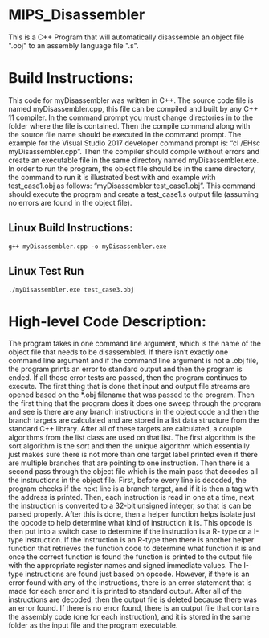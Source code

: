 # MIPS_Disassembler
This is a C++ Program that will automatically disassemble an object file ".obj" to an assembly language file ".s".

# Build Instructions:
This code for myDisassembler was written in C++. The source code file is named myDisassembler.cpp, this file can be compiled and built by any C++ 11 compiler. In the command prompt you must change directories in to the folder where the file is contained. Then the compile command along with the source file name should be executed in the command prompt. The example for the Visual Studio 2017 developer command prompt is: “cl /EHsc myDisassembler.cpp”. Then the compiler should compile without errors and create an executable file in the same directory named myDisassembler.exe. In order to run the program, the object file should be in the same directory, the command to run it is illustrated best with and example with test_case1.obj as follows: “myDisassembler test_case1.obj”. This command should execute the program and create a test_case1.s output file (assuming no errors are found in the object file).

## Linux Build Instructions:
 ```
 g++ myDisassembler.cpp -o myDisassembler.exe
 ```
## Linux Test Run 
```
./myDisassembler.exe test_case3.obj
```

# High-level Code Description:
The program takes in one command line argument, which is the name of the object file that needs to be disassembled. If there isn’t exactly one command line argument and if the command line argument is not a .obj file, the program prints an error to standard output and then the program is ended. If all those error tests are passed, then the program continues to execute. The first thing that is done that input and output file streams are opened based on the *.obj filename that was passed to the program. Then the first thing that the program does it does one sweep through the program and see is there are any branch instructions in the object code and then the branch targets are calculated and are stored in a list data structure from the standard C++ library. After all of these targets are calculated, a couple algorithms from the list class are used on that list. The first algorithm is the sort algorithm is the sort and then the unique algorithm which essentially just makes sure there is not more than one target label printed even if there are multiple branches that are pointing to one instruction. Then there is a second pass through the object file which is the main pass that decodes all the instructions in the object file. First, before every line is decoded, the program checks if the next line is a branch target, and if it is then a tag with the address is printed. Then, each instruction is read in one at a time, next the instruction is converted to a 32-bit unsigned integer, so that is can be parsed properly. After this is done, then a helper function helps isolate just the opcode to help determine what kind of instruction it is. This opcode is then put into a switch case to determine if the instruction is a R-
type or a I-type instruction. If the instruction is an R-type then there is another helper function that retrieves the function code to determine what function it is and once the correct function is found the function is printed to the output file with the appropriate register names and signed immediate values. The I-type instructions are found just based on opcode. However, if there is an error found with any of the instructions, there is an error statement that is made for each error and it is printed to standard output. After all of the instructions are decoded, then the output file is deleted because there was an error found. If there is no error found, there is an output file that contains the assembly code (one for each instruction), and it is stored in the same folder as the input file and the program executable.

